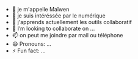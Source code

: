 - 👋 je m'appelle Maîwen
- 👀 je suis intéréssée par le numérique 
- 🌱 j'apprends actuellement les outils collaboratif
- 💞️ I’m looking to collaborate on ...
- 📫 on peut me joindre par mail ou téléphone
- 😄 Pronouns: ...
- ⚡ Fun fact: ...

<!---
maiwen-vasseur-nws/maiwen-vasseur-nws is a ✨ special ✨ repository because its `README.md` (this file) appears on your GitHub profile.
You can click the Preview link to take a look at your changes.
--->
